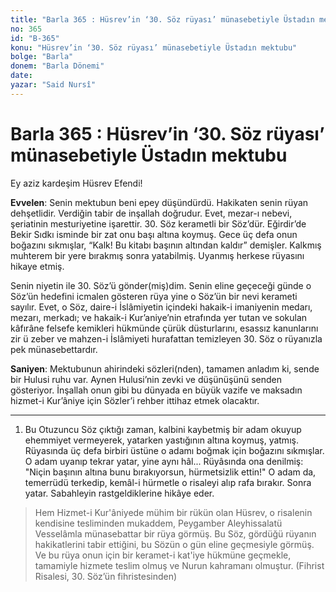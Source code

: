 ```yaml
---
title: "Barla 365 : Hüsrev’in ‘30. Söz rüyası’ münasebetiyle Üstadın mektubu"
no: 365
id: "B-365"
konu: "Hüsrev’in ‘30. Söz rüyası’ münasebetiyle Üstadın mektubu"
bolge: "Barla"
donem: "Barla Dönemi"
date: 
yazar: "Said Nursî"
---
```


# Barla 365 : Hüsrev’in ‘30. Söz rüyası’ münasebetiyle Üstadın mektubu

Ey aziz kardeşim Hüsrev Efendi!

**Evvelen**: Senin mektubun beni epey düşündürdü. Hakikaten senin rüyan dehşetlidir. Verdiğin tabir de inşallah doğrudur. Evet, mezar-ı nebevi, şeriatinin mesturiyetine işarettir. 30. Söz kerametli bir Söz’dür. Eğirdir’de Bekir Sıdkı isminde bir zat onu başı altına koymuş. Gece üç defa onun boğazını sıkmışlar, “Kalk! Bu kitabı başının altından kaldır” demişler. Kalkmış muhterem bir yere bırakmış sonra yatabilmiş. Uyanmış herkese rüyasını hikaye etmiş.

Senin niyetin ile 30. Söz’ü gönder(miş)dim. Senin eline geçeceği günde o Söz’ün hedefini icmalen gösteren rüya yine o Söz’ün bir nevi kerameti sayılır. Evet, o Söz, daire-i İslâmiyetin içindeki hakaik-i imaniyenin medarı, mezarı, merkadı; ve hakaik-i Kur’aniye’nin etrafında yer tutan ve sokulan kâfırâne felsefe kemikleri hükmünde çürük düsturlarını, esassız kanunlarını zir ü zeber ve mahzen-i İslâmiyeti hurafattan temizleyen 30. Söz o rüyanızla pek münasebettardır.

**Saniyen**: Mektubunun ahirindeki sözleri(nden), tamamen anladım ki, sende bir Hulusi ruhu var. Aynen Hulusi’nin zevki ve düşünüşünü senden gösteriyor. İnşallah onun gibi bu dünyada en büyük vazife ve maksadın hizmet-i Kur’âniye için Sözler’i rehber ittihaz etmek olacaktır.

***

1. Bu Otuzuncu Söz çıktığı zaman, kalbini kaybetmiş bir adam okuyup ehemmiyet vermeyerek, yatarken yastığının altına koymuş, yatmış. Rüyasında üç defa birbiri üstüne o adamı boğmak için boğazını sıkmışlar. O adam uyanıp tekrar yatar, yine aynı hâl... Rüyâsında ona denilmiş: "Niçin başının altına bunu bırakıyorsun, hürmetsizlik ettin!" O adam da, temerrüdü terkedip, kemâl-i hürmetle o risaleyi alıp rafa bırakır. Sonra yatar. Sabahleyin rastgeldiklerine hikâye eder.
> Hem Hizmet-i Kur'âniyede mühim bir rükün olan Hüsrev, o risalenin kendisine tesliminden mukaddem, Peygamber Aleyhissalatü Vesselâmla münasebattar bir rüya görmüş. Bu Söz, gördüğü rüyanın hakikatlerini tabir ettiğini, bu Sözün o gün eline geçmesiyle görmüş. Ve bu rüya onun için bir keramet-i kat'iye hükmüne geçmekle, tamamiyle hizmete teslim olmuş ve Nurun kahramanı olmuştur. (Fihrist Risalesi, 30. Söz’ün fihristesinden)
